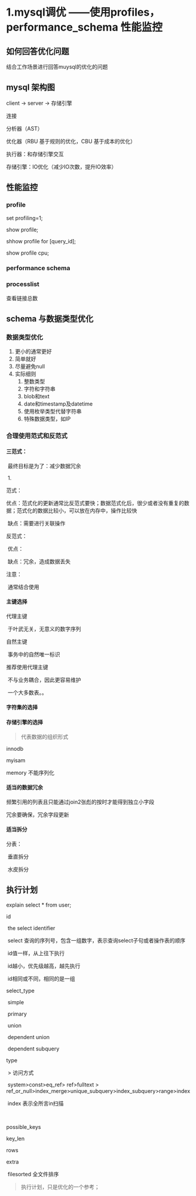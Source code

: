 # 1.mysql调优 ——使用profiles，performance_schema 性能监控



## 如何回答优化问题

结合工作场景进行回答muysql的优化的问题



## mysql 架构图

client -> server -> 存储引擎

连接



分析器（AST）

优化器（RBU 基于规则的优化，CBU 基于成本的优化）

执行器：和存储引擎交互



存储引擎：IO优化（减少IO次数，提升IO效率）





## 性能监控

### profile



set profiling=1;

show profile;



shhow profile for [query_id];



show profile cpu;



### performance schema





### processlist

查看链接总数





## schema 与数据类型优化



### 数据类型优化

1. 更小的通常更好
2. 简单就好
3. 尽量避免null
4. 实际细则
   1. 整数类型
   2. 字符和字符串
   3. blob和text
   4. date和timestamp及datetime
   5. 使用枚举类型代替字符串
   6. 特殊数据类型，如IP

### 合理使用范式和反范式

#### 三范式：

​	最终目标是为了：减少数据冗余

​	1.

范式：

​	优点：范式化的更新通常比反范式要快；数据范式化后，很少或者没有重复的数据；范式化的数据比较小，可以放在内存中，操作比较快

​	缺点：需要进行关联操作

反范式：

​	优点：

​	缺点：冗余，造成数据丢失

注意：

​	通常结合使用



#### 主键选择

代理主键

​	于叶武无关，无意义的数字序列

自然主键

​	事务中的自然唯一标识

推荐使用代理主键

​	不与业务耦合，因此更容易维护

​	一个大多数表。。

#### 字符集的选择

#### 存储引擎的选择

> 代表数据的组织形式

innodb

myisam

memory 不能序列化



#### 适当的数据冗余

频繁引用的列表且只能通过join2张彪的按时才能得到独立小字段

冗余要确保，冗余字段更新



#### 适当拆分

分表：

​	垂直拆分

​	水皮拆分



## 执行计划

explain select * from user;

id

​	the select identifier

​	select 查询的序列号，包含一组数字，表示查询select子句或者操作表的顺序

​	id值一样，从上往下执行

​	id越小，优先级越高，越先执行

​	id相同或不同，相同的是一组

select_type

​	simple

​	primary

​	union

​	dependent union

​	dependent subquery

type

​	>  访问方式

​	system>const>eq_ref> ref>fulltext > ref_or_null>index_merge>unique_subquery>index_subquery>range>index

​	index 表示全所言in扫描

​	

possible_keys



key_len



rows



extra

​	filesorted 全文件排序





> 执行计划，只是优化的一个参考；
